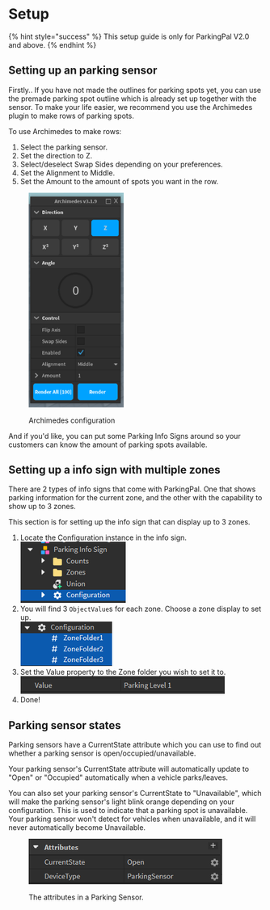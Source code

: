 # Setup

{% hint style="success" %}
This setup guide is only for ParkingPal V2.0 and above.
{% endhint %}

## Setting up an parking sensor

Firstly.. If you have not made the outlines for parking spots yet, you can use the premade parking spot outline which is already set up together with the sensor. To make your life easier, we recommend you use the Archimedes plugin to make rows of parking spots.

To use Archimedes to make rows:

1. Select the parking sensor.
2. Set the direction to Z.
3. Select/deselect Swap Sides depending on your preferences.
4. Set the Alignment to Middle.
5. Set the Amount to the amount of spots you want in the row.

<figure><img src="../.gitbook/assets/image (14).png" alt="" width="188"><figcaption><p>Archimedes configuration</p></figcaption></figure>



And if you'd like, you can put some Parking Info Signs around so your customers can know the amount of parking spots available.

## Setting up a info sign with multiple zones

There are 2 types of info signs that come with ParkingPal. One that shows parking information for the current zone, and the other with the capability to show up to 3 zones.

This section is for setting up the info sign that can display up to 3 zones.

1. Locate the Configuration instance in the info sign.\
   ![](<../.gitbook/assets/image (2) (1).png>)
2. You will find 3 `ObjectValue`s for each zone. Choose a zone display to set up.\
   ![](<../.gitbook/assets/image (1) (1) (1).png>)
3. Set the Value property to the Zone folder you wish to set it to.\
   ![](<../.gitbook/assets/image (3) (1).png>)
4. Done!

## Parking sensor states

Parking sensors have a CurrentState attribute which you can use to find out whether a parking sensor is open/occupied/unavailable.

Your parking sensor's CurrentState attribute will automatically update to "Open" or "Occupied" automatically when a vehicle parks/leaves.

You can also set your parking sensor's CurrentState to "Unavailable", which will make the parking sensor's light blink orange depending on your configuration. This is used to indicate that a parking spot is unavailable. Your parking sensor won't detect for vehicles when unavailable, and it will never automatically become Unavailable.

<figure><img src="../.gitbook/assets/image (31).png" alt=""><figcaption><p>The attributes in a Parking Sensor.</p></figcaption></figure>
